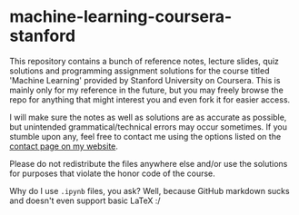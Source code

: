 # machine-learning-coursera-stanford

This repository contains a bunch of reference notes, lecture slides, quiz solutions and programming assignment solutions for the course titled 'Machine Learning' provided by Stanford University on Coursera. This is mainly only for my reference in the future, but you may freely browse the repo for anything that might interest you and even fork it for easier access. 

I will make sure the notes as well as solutions are as accurate as possible, but unintended grammatical/technical errors may occur sometimes. If you stumble upon any, feel free to contact me using the options listed on the [contact page on my website](https://omprabhu31.github.io/contact/).

Please do not redistribute the files anywhere else and/or use the solutions for purposes that violate the honor code of the course.

Why do I use `.ipynb` files, you ask? Well, because GitHub markdown sucks and doesn't even support basic LaTeX :/